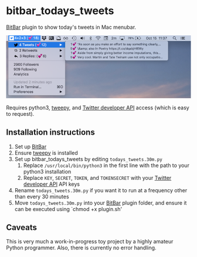 # bitbar_todays_tweets
[BitBar](https://getbitbar.com/) plugin to show today's tweets in Mac menubar.

![Screenshot](todays_tweets.png)

Requires python3, [tweepy](https://www.tweepy.org/), and [Twitter developer API](https://developer.twitter.com/) access (which is easy to request).

## Installation instructions

1. Set up [BitBar](https://getbitbar.com/)
2. Ensure [tweepy](https://www.tweepy.org/) is installed
3. Set up bitbar_todays_tweets by editing `todays_tweets.30m.py`
   1. Replace `/usr/local/bin/python3` in the first line with the path to your python3 installation
   2. Replace `KEY`, `SECRET`, `TOKEN`, and `TOKENSECRET` with your [Twitter developer API](https://developer.twitter.com/) API keys
4. Rename `todays_tweets.30m.py` if you want it to run at a frequency other than every 30 minutes
5. Move `todays_tweets.30m.py` into your [BitBar](https://getbitbar.com/) plugin folder, and ensure it can be executed using `chmod +x plugin.sh'

## Caveats

This is very much a work-in-progress toy project by a highly amateur Python programmer. Also, there is currently no error handling.
